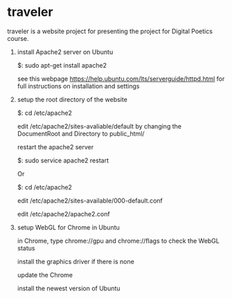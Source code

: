 # traveler

traveler is a website project for presenting the project for Digital Poetics course.

1. install Apache2 server on Ubuntu

	$: sudo apt-get install apache2

	see this webpage https://help.ubuntu.com/lts/serverguide/httpd.html for full instructions on installation and settings

2. setup the root directory of the website
	
	$: cd /etc/apache2
	
	edit /etc/apache2/sites-avaliable/default by changing the DocumentRoot and Directory to public_html/
	
	restart the apache2 server
	
	$: sudo service apache2 restart
	
	Or 

	$: cd /etc/apache2
	
	edit /etc/apache2/sites-available/000-default.conf
	
	edit /etc/apache2/apache2.conf

3. setup WebGL for Chrome in Ubuntu

	in Chrome, type chrome://gpu and chrome://flags to check the WebGL status

	install the graphics driver if there is none

	update the Chrome
	
	install the newest version of Ubuntu	
